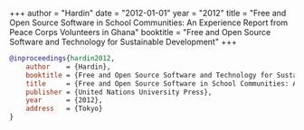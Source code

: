 +++
author = "Hardin"
date = "2012-01-01"
year = "2012"
title = "Free and Open Source Software in School Communities: An Experience Report from Peace Corps Volunteers in Ghana"
booktitle = "Free and Open Source Software and Technology for Sustainable Development"
+++
```bibtex
@inproceedings{hardin2012,
    author    = {Hardin},
    booktitle = {Free and Open Source Software and Technology for Sustainable Development},
    title     = {Free and Open Source Software in School Communities: An Experience Report from Peace Corps Volunteers in Ghana},
    publisher = {United Nations University Press},
    year      = {2012},
    address   = {Tokyo}
}
```
